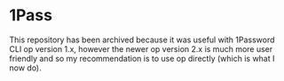 1Pass
======

This repository has been archived because it was useful with 1Password CLI op version 1.x, however
the newer op version 2.x is much more user friendly and so my recommendation is to use op directly
(which is what I now do).
